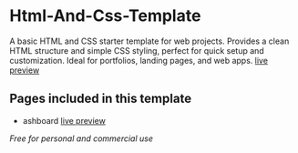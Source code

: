# Html-And-Css-Template
A basic HTML and CSS starter template for web projects. Provides a clean HTML structure and simple CSS styling, perfect for quick setup and customization. Ideal for portfolios, landing pages, and web apps.
[live preview](https://mohammedelmehdi.github.io/Html-And-Css-Template/)

## Pages included in this template
- ashboard [live preview](https://mohammedelmehdi.github.io/Html-And-Css-Template/)

*Free for personal and commercial use*
